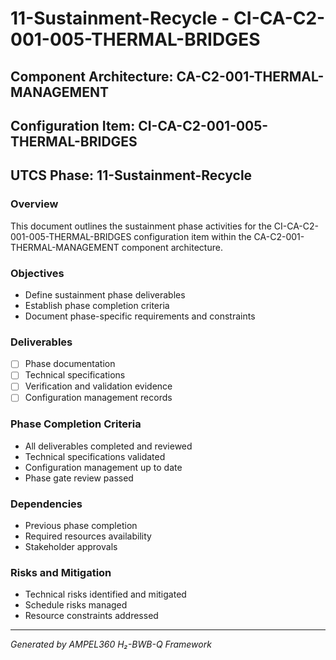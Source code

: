 # 11-Sustainment-Recycle - CI-CA-C2-001-005-THERMAL-BRIDGES

## Component Architecture: CA-C2-001-THERMAL-MANAGEMENT
## Configuration Item: CI-CA-C2-001-005-THERMAL-BRIDGES
## UTCS Phase: 11-Sustainment-Recycle

### Overview
This document outlines the sustainment phase activities for the CI-CA-C2-001-005-THERMAL-BRIDGES configuration item within the CA-C2-001-THERMAL-MANAGEMENT component architecture.

### Objectives
- Define sustainment phase deliverables
- Establish phase completion criteria
- Document phase-specific requirements and constraints

### Deliverables
- [ ] Phase documentation
- [ ] Technical specifications
- [ ] Verification and validation evidence
- [ ] Configuration management records

### Phase Completion Criteria
- All deliverables completed and reviewed
- Technical specifications validated
- Configuration management up to date
- Phase gate review passed

### Dependencies
- Previous phase completion
- Required resources availability
- Stakeholder approvals

### Risks and Mitigation
- Technical risks identified and mitigated
- Schedule risks managed
- Resource constraints addressed

---
*Generated by AMPEL360 H₂-BWB-Q Framework*
